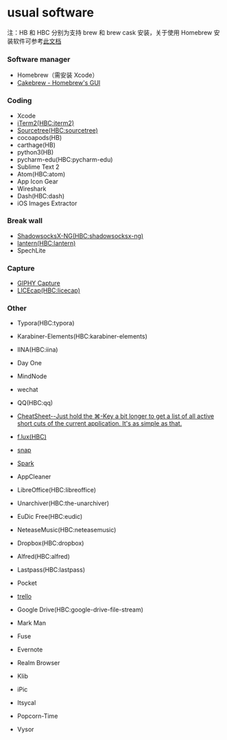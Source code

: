 # usual software

注：HB 和 HBC 分别为支持 brew 和 brew cask 安装，关于使用 Homebrew 安装软件可参考[此文档](homebrew.md)

### Software manager
- Homebrew（需安装 Xcode）
- [Cakebrew - Homebrew's GUI](https://www.cakebrew.com/)

### Coding
- Xcode
- [iTerm2(HBC:iterm2)](http://www.iterm2.com)
- [Sourcetree(HBC:sourcetree)](https://www.sourcetreeapp.com/)
- cocoapods(HB)
- carthage(HB)
- python3(HB)
- pycharm-edu(HBC:pycharm-edu)
- Sublime Text 2
- Atom(HBC:atom)
- App Icon Gear
- Wireshark
- Dash(HBC:dash)
- iOS Images Extractor

### Break wall
- [ShadowsocksX-NG(HBC:shadowsocksx-ng)](https://github.com/shadowsocks/ShadowsocksX-NG)
- [lantern(HBC:lantern)](https://getlantern.org)
- SpechLite

### Capture
- [GIPHY Capture](https://giphy.com/apps/giphycapture)
- [LICEcap(HBC:licecap)](https://www.cockos.com/licecap/)

### Other
- Typora(HBC:typora)
- Karabiner-Elements(HBC:karabiner-elements)
- IINA(HBC:iina)
- Day One
- MindNode
- wechat
- QQ(HBC:qq)
- [CheatSheet--Just hold the ⌘-Key a bit longer to get a list of all active short cuts of the current application. It's as simple as that.](https://www.mediaatelier.com/CheatSheet/)  
- [f.lux(HBC)](https://justgetflux.com)
- [snap](https://itunes.apple.com/cn/app/snap/id418073146?mt=12)
- [Spark](https://sparkmailapp.com/)
- AppCleaner
- LibreOffice(HBC:libreoffice)
- Unarchiver(HBC:the-unarchiver)
- EuDic Free(HBC:eudic)
- NeteaseMusic(HBC:neteasemusic)
- Dropbox(HBC:dropbox)
- Alfred(HBC:alfred)
- Lastpass(HBC:lastpass)
- Pocket
- [trello](https://trello.com/)  
- Google Drive(HBC:google-drive-file-stream)

- Mark Man
- Fuse
- Evernote
- Realm Browser
- Klib
- iPic
- Itsycal
- Popcorn-Time
- Vysor
